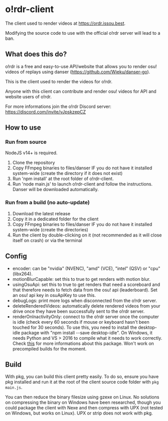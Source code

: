 # o!rdr-client

The client used to render videos at https://ordr.issou.best.

Modifying the source code to use with the official o!rdr server will lead to a ban.

## What does this do?

o!rdr is a free and easy-to-use API/website that allows you to render osu! videos of replays using danser (https://github.com/Wieku/danser-go).

This is the client used to render the videos for o!rdr.

Anyone with this client can contribute and render osu! videos for API and website users of o!rdr.

For more informations join the o!rdr Discord server: https://discord.com/invite/vJpskzepCZ

## How to use

### Run from source

NodeJS v14+ is required.

1. Clone the repository
2. Copy FFmpeg binaries to files/danser IF you do not have it installed system-wide (create the directory if it does not exist)
3. Run 'npm install' at the root folder of o!rdr-client.
4. Run 'node main.js' to launch o!rdr-client and follow the instructions. Danser will be downloaded automatically.

### Run from a build (no auto-update)

1. Download the latest release
2. Copy it in a dedicated folder for the client
3. Copy FFmpeg binaries to files/danser IF you do not have it installed system-wide (create the directories)
4. Run the client by double-clicking on it (not recommended as it will close itself on crash) or via the terminal

## Config

-   encoder: can be "nvidia" (NVENC), "amd" (VCE), "intel" (QSV) or "cpu" (libx264).
-   motionBlurCapable: set this to true to get renders with motion blur.
-   usingOsuApi: set this to true to get renders that need a scoreboard and that therefore needs to fetch data from the osu! api (leaderboard). Set an osu! api key in osuApiKey to use this.
-   debugLogs: print more logs when disconnected from the o!rdr server.
-   deleteRenderedVideos: automatically delete rendered videos from your drive once they have been successfully sent to the o!rdr server.
-   renderOnInactivityOnly: connect to the o!rdr server once the computer is idle (check every 60 seconds if mouse or keyboard hasn't been touched for 30 seconds). To use this, you need to install the desktop-idle package with "npm install --save desktop-idle". On Windows, it needs Python and VS > 2016 to compile what it needs to work correctly. Check [this](https://github.com/bithavoc/node-desktop-idle) for more informations about this package. Won't work on precompiled builds for the moment.

## Build

With pkg, you can build this client pretty easily. To do so, ensure you have pkg installed and run it at the root of the client source code folder with `pkg main.js`.

You can then reduce the binary filesize using gzexe on Linux. No solutions on compressing the binary on Windows have been researched, though you could package the client with Nexe and then compress with UPX (not tested on Windows, but works on Linux). UPX or strip does not work with pkg.
